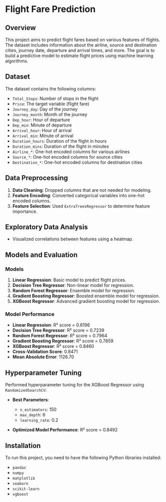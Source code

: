# Flight Fare Prediction

## Overview

This project aims to predict flight fares based on various features of flights. The dataset includes information about the airline, source and destination cities, journey date, departure and arrival times, and more. The goal is to build a predictive model to estimate flight prices using machine learning algorithms.

## Dataset

The dataset contains the following columns:

- `Total_Stops`: Number of stops in the flight
- `Price`: The target variable (flight fare)
- `Journey_day`: Day of the journey
- `Journey_month`: Month of the journey
- `Dep_hour`: Hour of departure
- `Dep_min`: Minute of departure
- `Arrival_hour`: Hour of arrival
- `Arrival_min`: Minute of arrival
- `Duration_hours`: Duration of the flight in hours
- `Duration_mins`: Duration of the flight in minutes
- `Airline_*`: One-hot encoded columns for various airlines
- `Source_*`: One-hot encoded columns for source cities
- `Destination_*`: One-hot encoded columns for destination cities

## Data Preprocessing

1. **Data Cleaning**: Dropped columns that are not needed for modeling.
2. **Feature Encoding**: Converted categorical variables into one-hot encoded columns.
3. **Feature Selection**: Used `ExtraTreesRegressor` to determine feature importance.

## Exploratory Data Analysis

- Visualized correlations between features using a heatmap.

## Models and Evaluation

### Models

1. **Linear Regression**: Basic model to predict flight prices.
2. **Decision Tree Regressor**: Non-linear model for regression.
3. **Random Forest Regressor**: Ensemble model for regression.
4. **Gradient Boosting Regressor**: Boosted ensemble model for regression.
5. **XGBoost Regressor**: Advanced gradient boosting model for regression.

### Model Performance

- **Linear Regression**: R² score = 0.6196
- **Decision Tree Regressor**: R² score = 0.7239
- **Random Forest Regressor**: R² score = 0.7964
- **Gradient Boosting Regressor**: R² score = 0.7859
- **XGBoost Regressor**: R² score = 0.8460
- **Cross-Validation Score**: 0.8471
- **Mean Absolute Error**: 1126.70

## Hyperparameter Tuning

Performed hyperparameter tuning for the XGBoost Regressor using `RandomizedSearchCV`:

- **Best Parameters**:
  - `n_estimators`: 150
  - `max_depth`: 6
  - `learning_rate`: 0.2

- **Optimized Model Performance**: R² score = 0.8492

## Installation

To run this project, you need to have the following Python libraries installed:

- `pandas`
- `numpy`
- `matplotlib`
- `seaborn`
- `scikit-learn`
- `xgboost`


